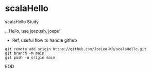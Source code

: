 # scalaHello
scalaHello Study

...Hello, use joepush, joepull
- Ref, useful flow to handle github
```
git remote add origin https://github.com/JoeLee-KR/scalaHello.git
git branch -M main
git push -u origin main
```

EOD


